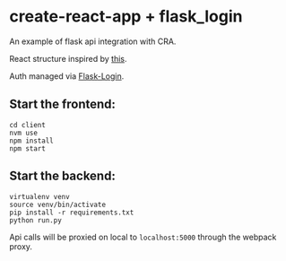 # create-react-app + flask_login
An example of flask api integration with CRA.

React structure inspired by [this](http://lucasmreis.github.io/blog/simple-react-patterns/).

Auth managed via [Flask-Login](https://github.com/maxcountryman/flask-login).

## Start the frontend:
```
cd client
nvm use
npm install
npm start
```
## Start the backend:
```
virtualenv venv
source venv/bin/activate
pip install -r requirements.txt
python run.py
```
Api calls will be proxied on local to `localhost:5000` through the webpack proxy.
